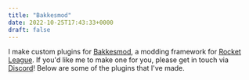 ```yaml
---
title: "Bakkesmod"
date: 2022-10-25T17:43:33+0000
draft: false
---
```

I make custom plugins for [Bakkesmod](bakkesmod.com), a modding framework
for [Rocket League](rocketleague.com). If you'd like me to make one for you,
please get in touch via [Discord](/discord)! Below are some of the plugins that I've made.
